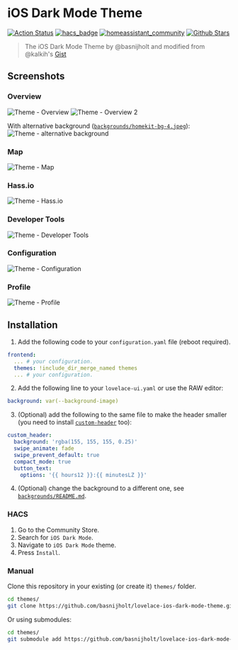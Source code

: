 # iOS Dark Mode Theme

[![Action Status](https://github.com/basnijholt/lovelace-ios-dark-mode-theme/workflows/yamllint/badge.svg)](https://github.com/basnijholt/lovelace-ios-dark-mode-theme/actions)
[![hacs_badge](https://img.shields.io/badge/HACS-Default-orange.svg)](https://github.com/custom-components/hacs)
[![homeassistant_community](https://img.shields.io/badge/HA%20community-forum-brightgreen)](https://community.home-assistant.io/t/ios-dark-mode-theme/149136)
[![Github Stars](https://img.shields.io/github/stars/basnijholt/lovelace-ios-dark-mode-theme)](https://github.com/basnijholt/lovelace-ios-dark-mode-theme)

> The iOS Dark Mode Theme by @basnijholt and modified from @kalkih's [Gist](https://gist.github.com/kalkih/fbe84b371ef7f992c3bd51b235e2c299)


## Screenshots

### Overview

![Theme - Overview](https://raw.githubusercontent.com/basnijholt/lovelace-ios-dark-mode-theme/master/docs/theme-overview.jpg)
![Theme - Overview 2](https://raw.githubusercontent.com/basnijholt/lovelace-ios-dark-mode-theme/master/docs/theme-overview-2.jpg)

With alternative background ([`backgrounds/homekit-bg-4.jpeg`](backgrounds/homekit-bg-4.jpeg)):
![Theme - alternative background](https://raw.githubusercontent.com/basnijholt/lovelace-ios-dark-mode-theme/master/docs/theme-alternative-background.jpg)

### Map

![Theme - Map](https://raw.githubusercontent.com/basnijholt/lovelace-ios-dark-mode-theme/master/docs/theme-map.jpg)

### Hass.io

![Theme - Hass.io](https://raw.githubusercontent.com/basnijholt/lovelace-ios-dark-mode-theme/master/docs/theme-hassio.jpg)

### Developer Tools

![Theme - Developer Tools](https://raw.githubusercontent.com/basnijholt/lovelace-ios-dark-mode-theme/master/docs/theme-developer-tools.jpg)

### Configuration

![Theme - Configuration](https://raw.githubusercontent.com/basnijholt/lovelace-ios-dark-mode-theme/master/docs/theme-configuration.jpg)

### Profile

![Theme - Profile](https://raw.githubusercontent.com/basnijholt/lovelace-ios-dark-mode-theme/master/docs/theme-profile.jpg)

## Installation

1. Add the following code to your `configuration.yaml` file (reboot required).

```yaml
frontend:
  ... # your configuration.
  themes: !include_dir_merge_named themes
  ... # your configuration.
```

2. Add the following line to your `lovelace-ui.yaml` or use the RAW editor:
```yaml
background: var(--background-image)
```

3. (Optional) add the following to the same file to make the header smaller (you need to install [`custom-header`](https://github.com/maykar/custom-header) too):
```yaml
custom_header:
  background: 'rgba(155, 155, 155, 0.25)'
  swipe_animate: fade
  swipe_prevent_default: true
  compact_mode: true
  button_text:
    options: '{{ hours12 }}:{{ minutesLZ }}'
```

4. (Optional) change the background to a different one, see [`backgrounds/README.md`](https://github.com/basnijholt/lovelace-ios-dark-mode-theme/tree/master/backgrounds).

### HACS

1. Go to the Community Store.
2. Search for `iOS Dark Mode`.
3. Navigate to `iOS Dark Mode` theme.
4. Press `Install`.

### Manual

Clone this repository in your existing (or create it) `themes/` folder.

```bash
cd themes/
git clone https://github.com/basnijholt/lovelace-ios-dark-mode-theme.git
```

Or using submodules:

```bash
cd themes/
git submodule add https://github.com/basnijholt/lovelace-ios-dark-mode-theme.git
```

